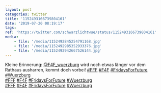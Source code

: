 ```yaml
---
layout: post
categories: twitter
title: '1152493166739804161'
date: '2019-07-20 08:19:17'
tags: 
ref: 'https://twitter.com/schwarzlichtwue/status/1152493166739804161'
media:
    - file: '/media/1152492845254791168.jpg'
    - file: '/media/1152492985352933376.jpg'
    - file: '/media/1152492942667526144.jpg'
---
```

Kleine Erinnerung: [@F4F_wuerzburg](https://twitter.com/F4F_wuerzburg) wird noch etwas länger vor dem Rathaus  ausharren, kommt doch vorbei! [#FFF](/t/fff) [#F4F](/t/f4f) [#FridaysForFuture](/t/fridaysforfuture) [#Wuerzburg](/t/wuerzburg)  
[#FFF](/t/fff) [#F4F](/t/f4f) [#FridaysForFuture](/t/fridaysforfuture) [#Wuerzburg](/t/wuerzburg)  
[#FFF](/t/fff) [#F4F](/t/f4f) [#FridaysForFuture](/t/fridaysforfuture) [#Wuerzburg](/t/wuerzburg)  
